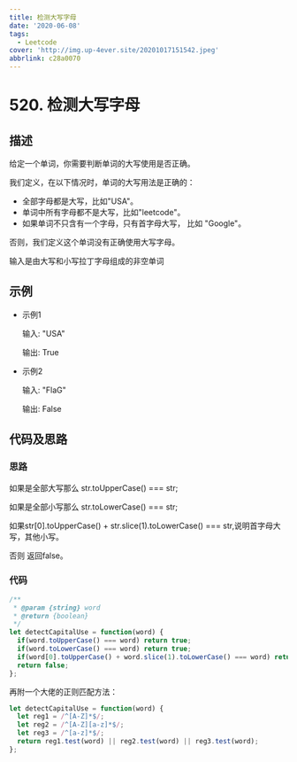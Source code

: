 ```yaml
---
title: 检测大写字母
date: '2020-06-08'
tags:
  - Leetcode
cover: 'http://img.up-4ever.site/20201017151542.jpeg'
abbrlink: c28a0070
---
```

# 520. 检测大写字母

## 描述

给定一个单词，你需要判断单词的大写使用是否正确。

我们定义，在以下情况时，单词的大写用法是正确的：

  - 全部字母都是大写，比如"USA"。
  - 单词中所有字母都不是大写，比如"leetcode"。
  - 如果单词不只含有一个字母，只有首字母大写， 比如 "Google"。

否则，我们定义这个单词没有正确使用大写字母。

输入是由大写和小写拉丁字母组成的非空单词

## 示例

- 示例1

  输入: "USA"
  
  输出: True

- 示例2

  输入: "FlaG"

  输出: False

## 代码及思路

### 思路

如果是全部大写那么 str.toUpperCase() === str;

如果是全部小写那么 str.toLowerCase() === str;

如果str[0].toUpperCase() + str.slice(1).toLowerCase() === str,说明首字母大写，其他小写。

否则 返回false。

### 代码

```javascript
/**
 * @param {string} word
 * @return {boolean}
 */
let detectCapitalUse = function(word) {
  if(word.toUpperCase() === word) return true;
  if(word.toLowerCase() === word) return true;
  if(word[0].toUpperCase() + word.slice(1).toLowerCase() === word) return true;
  return false;
};
```

再附一个大佬的正则匹配方法：

```javascript
let detectCapitalUse = function(word) {
  let reg1 = /^[A-Z]*$/;
  let reg2 = /^[A-Z][a-z]*$/;
  let reg3 = /^[a-z]*$/;
  return reg1.test(word) || reg2.test(word) || reg3.test(word);
};
```
